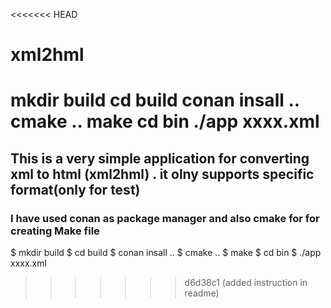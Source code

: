 <<<<<<< HEAD
# xml2hml
mkdir build
cd build
conan insall ..
cmake ..
make
cd bin
./app xxxx.xml
=======
## This is a very simple application for converting xml to html (xml2hml) . it olny supports specific format(only for test)
### I have used conan as package manager and also cmake for for creating Make file 
$ mkdir build
$ cd build
$ conan insall ..
$ cmake ..
$ make
$ cd bin
$ ./app xxxx.xml

>>>>>>> d6d38c1 (added instruction in readme)
